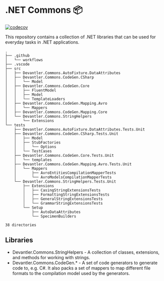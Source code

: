 # .NET Commons 📦

[![codecov](https://codecov.io/gh/devantler/dotnet-commons/branch/main/graph/badge.svg?token=ZFNJRQWYAA)](https://codecov.io/gh/devantler/dotnet-commons)

This repository contains a collection of .NET libraries that can be used for everyday tasks in .NET applications.

<!-- readme-tree start -->
```
.
├── .github
│   └── workflows
├── .vscode
├── src
│   ├── Devantler.Commons.AutoFixture.DataAttributes
│   ├── Devantler.Commons.CodeGen.CSharp
│   │   └── Model
│   ├── Devantler.Commons.CodeGen.Core
│   │   ├── FluentModel
│   │   ├── Model
│   │   └── TemplateLoaders
│   ├── Devantler.Commons.CodeGen.Mapping.Avro
│   │   └── Mappers
│   ├── Devantler.Commons.CodeGen.Mapping.Core
│   └── Devantler.Commons.StringHelpers
│       └── Extensions
└── tests
    ├── Devantler.Commons.AutoFixture.DataAttributes.Tests.Unit
    ├── Devantler.Commons.CodeGen.CSharp.Tests.Unit
    │   ├── Model
    │   ├── StubFactories
    │   │   └── Options
    │   └── TestCases
    ├── Devantler.Commons.CodeGen.Core.Tests.Unit
    │   └── templates
    ├── Devantler.Commons.CodeGen.Mapping.Avro.Tests.Unit
    │   └── Mappers
    │       ├── AvroEntitiesCompilationMapperTests
    │       └── AvroModelsCompilationMapperTests
    └── Devantler.Commons.StringHelpers.Tests.Unit
        ├── Extensions
        │   ├── CasingStringExtensionsTests
        │   ├── FormattingStringExtensionsTests
        │   ├── GeneralStringExtensionsTests
        │   └── GrammarStringExtensionsTests
        └── Setup
            ├── AutoDataAttributes
            └── SpecimenBuilders

38 directories
```
<!-- readme-tree end -->

## Libraries

- Devantler.Commons.StringHelpers - A collection of classes, extensions, and methods for working with strings.
- Devantler.Commons.CodeGen.* - A set of code generators to generate code to, e.g. C#. It also packs a set of mappers to map different file formats to the compilation model used by the generators.
